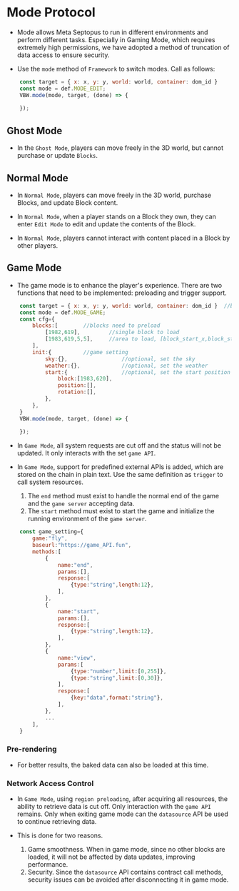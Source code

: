 # Mode Protocol

* Mode allows Meta Septopus to run in different environments and perform different tasks. Especially in Gaming Mode, which requires extremely high permissions, we have adopted a method of truncation of data access to ensure security.

* Use the `mode` method of `Framework` to switch modes. Call as follows:
  
```Javascript
    const target = { x: x, y: y, world: world, container: dom_id }
    const mode = def.MODE_EDIT;
    VBW.mode(mode, target, (done) => {
        
    });
```

## Ghost Mode

* In the `Ghost Mode`, players can move freely in the 3D world, but cannot purchase or update `Blocks`.
  
## Normal Mode

* In `Normal Mode`, players can move freely in the 3D world, purchase Blocks, and update Block content.

* In `Normal Mode`, when a player stands on a Block they own, they can enter `Edit Mode` to edit and update the contents of the Block.

* In `Normal Mode`, players cannot interact with content placed in a Block by other players.

## Game Mode

* The game mode is to enhance the player's experience. There are two functions that need to be implemented: preloading and trigger support.

```Javascript
    const target = { x: x, y: y, world: world, container: dom_id }  //block to start game mode
    const mode = def.MODE_GAME;
    const cfg={
        blocks:[        //blocks need to preload
            [1982,619],         //single block to load
            [1983,619,5,5],     //area to load, [block_start_x,block_start_y,extend_x,extend_y]
        ],
        init:{          //game setting
            sky:{},                 //optional, set the sky
            weather:{},             //optional, set the weather
            start:{                 //optional, set the start position of player
                block:[1983,620],       
                position:[],
                rotation:[],
            },
        },      
    }
    VBW.mode(mode, target, (done) => {
        
    });
```

* In `Game Mode`, all system requests are cut off and the status will not be updated. It only interacts with the set `game API`.

* In `Game Mode`, support for predefined external APIs is added, which are stored on the chain in plain text. Use the same definition as `trigger` to call system resources.
    1. The `end` method must exist to handle the normal end of the game and the `game server` accepting data.
    2. The `start` method must exist to start the game and initialize the running environment of the `game server`.

```Javascript
    const game_setting={
        game:"fly",
        baseurl:"https://game_API.fun",
        methods:[
            {
                name:"end",                       
                params:[],
                response:[
                    {type:"string",length:12},
                ],
            },
            {
                name:"start",
                params:[],
                response:[
                    {type:"string",length:12},
                ],
            },
            {
                name:"view",
                params:[
                    {type:"number",limit:[0,255]},
                    {type:"string",limit:[0,30]},
                ],
                response:[
                    {key:"data",format:"string"},
                ],
            },
            ...
        ],
    }
```

### Pre-rendering

* For better results, the baked data can also be loaded at this time.

### Network Access Control

* In `Game Mode`, using `region preloading`, after acquiring all resources, the ability to retrieve data is cut off. Only interaction with the `game API` remains. Only when exiting game mode can the `datasource` API be used to continue retrieving data.

* This is done for two reasons.
    1. Game smoothness. When in game mode, since no other blocks are loaded, it will not be affected by data updates, improving performance.
    2. Security. Since the `datasource` API contains contract call methods, security issues can be avoided after disconnecting it in game mode.
